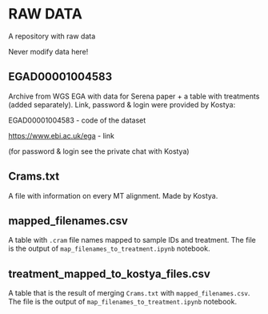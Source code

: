 # RAW DATA
A repository with raw data

Never modify data here!

## EGAD00001004583
Archive from WGS EGA with data for Serena paper + a table with treatments (added separately). Link, password & login were provided by Kostya: 

EGAD00001004583 - code of the dataset

https://www.ebi.ac.uk/ega - link

(for password & login see the private chat with Kostya)

## Crams.txt
A file with information on every MT alignment. Made by Kostya.

## mapped_filenames.csv
A table with `.cram` file names mapped to sample IDs and treatment. The file is the output of `map_filenames_to_treatment.ipynb` notebook.

## treatment_mapped_to_kostya_files.csv
A table that is the result of merging `Crams.txt` with `mapped_filenames.csv`. The file is the output of `map_filenames_to_treatment.ipynb` notebook.
